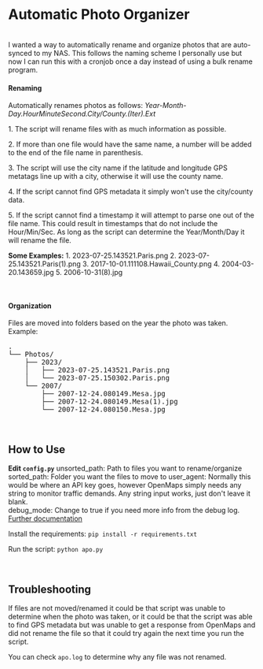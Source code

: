 # Automatic Photo Organizer
<br>
I wanted a way to automatically rename and organize photos that are auto-synced to my NAS. This follows the naming scheme I personally use but now I can run this with a cronjob once a day instead of using a bulk rename program. 

#### Renaming
Automatically renames photos as follows:
*Year-Month-Day.HourMinuteSecond.City/County.(Iter).Ext*

1\. The script will rename files with as much information as possible.

2\. If more than one file would have the same name, a number will be added to the end of the file name in parenthesis. 

3\. The script will use the city name if the latitude and longitude GPS metatags line up with a city, otherwise it will use the county name. 

4\. If the script cannot find GPS metadata it simply won't use the city/county data. 

5\. If the script cannot find a timestamp it will attempt to parse one out of the file name. This could result in timestamps that do not include the Hour/Min/Sec. As long as the script can determine the Year/Month/Day it will rename the file. 

**Some Examples:**
 1\.  2023-07-25.143521.Paris.png
 2\.  2023-07-25.143521.Paris(1).png
 3\.  2017-10-01.111108.Hawaii_County.png
 4\.  2004-03-20.143659.jpg
 5\.  2006-10-31(8).jpg

<br>

#### Organization
Files are moved into folders based on the year the photo was taken.
Example:
<pre>
.
└── Photos/
    ├── 2023/
    │   ├── 2023-07-25.143521.Paris.png
    │   └── 2023-07-25.150302.Paris.png
    └── 2007/
        ├── 2007-12-24.080149.Mesa.jpg
        ├── 2007-12-24.080149.Mesa(1).jpg
        └── 2007-12-24.080150.Mesa.jpg
</pre>
<br>

## How to Use
**Edit `config.py`**
unsorted_path: Path to files you want to rename/organize
sorted_path: Folder you want the files to move to
user_agent: Normally this would be where an API key goes, however OpenMaps simply needs any string to monitor traffic demands.  Any string input works, just don't leave it blank.  
debug_mode: Change to true if you need more info from the debug log.  [Further documentation](https://geopy.readthedocs.io/en/stable/index.html?highlight=user_agent)

Install the requirements: `pip install -r requirements.txt`

Run the script: `python apo.py`

<br>

## Troubleshooting
If files are not moved/renamed it could be that script was unable to determine when the photo was taken, or it could be that the script was able to find GPS metadata but was unable to get a response from OpenMaps and did not rename the file so that it could try again the next time you run the script. 

You can check `apo.log` to determine why any file was not renamed.


